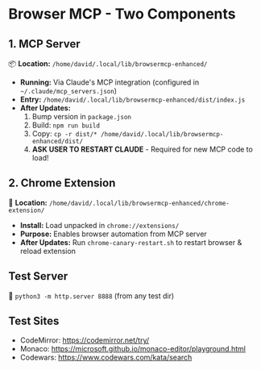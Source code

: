 # Browser MCP - Two Components

## 1. MCP Server
📦 **Location:** `/home/david/.local/lib/browsermcp-enhanced/`
- **Running:** Via Claude's MCP integration (configured in `~/.claude/mcp_servers.json`)
- **Entry:** `/home/david/.local/lib/browsermcp-enhanced/dist/index.js`
- **After Updates:** 
  1. Bump version in `package.json`
  2. Build: `npm run build`
  3. Copy: `cp -r dist/* /home/david/.local/lib/browsermcp-enhanced/dist/`
  4. **ASK USER TO RESTART CLAUDE** - Required for new MCP code to load!

## 2. Chrome Extension
🔧 **Location:** `/home/david/.local/lib/browsermcp-enhanced/chrome-extension/`
- **Install:** Load unpacked in `chrome://extensions/`
- **Purpose:** Enables browser automation from MCP server
- **After Updates:** Run `chrome-canary-restart.sh` to restart browser & reload extension

## Test Server
🚀 `python3 -m http.server 8888` (from any test dir)

## Test Sites
- CodeMirror: https://codemirror.net/try/
- Monaco: https://microsoft.github.io/monaco-editor/playground.html
- Codewars: https://www.codewars.com/kata/search